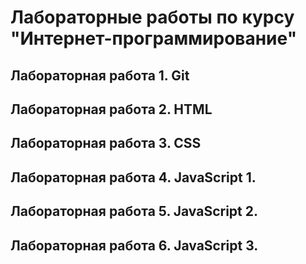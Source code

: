 # Лабораторные работы по курсу "Интернет-программирование"

## Лабораторная работа 1. Git


## Лабораторная работа 2. HTML


## Лабораторная работа 3. CSS


## Лабораторная работа 4. JavaScript 1.


## Лабораторная работа 5. JavaScript 2.


## Лабораторная работа 6. JavaScript 3.


